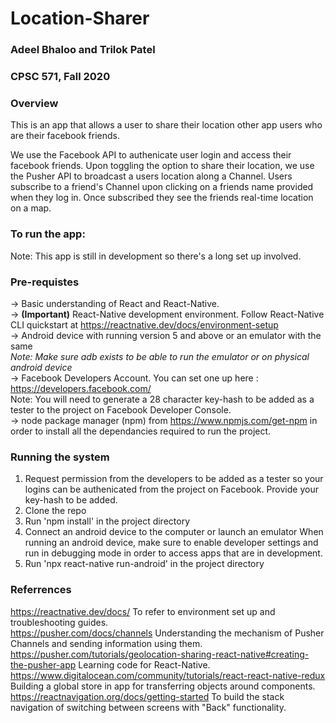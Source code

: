 # Location-Sharer
### Adeel Bhaloo and Trilok Patel
### CPSC 571, Fall 2020

### Overview
This is an app that allows a user to share their location other app users who are their facebook friends.

We use the Facebook API to authenicate user login and access their facebook friends.
Upon toggling the option to share their location, we use the Pusher API to broadcast a users location along a Channel. 
Users subscribe to a friend's Channel upon clicking on a friends name provided when they log in. Once subscribed they see
the friends real-time location on a map. 

### To run the app:

Note: This app is still in development so there's a long set up involved. 

### Pre-requistes
-> Basic understanding of React and React-Native.  
-> __(Important)__ React-Native development environment. Follow React-Native CLI quickstart at https://reactnative.dev/docs/environment-setup   
-> Android device with running version 5 and above or an emulator with the same  
      _Note: Make sure adb exists to be able to run the emulator or on physical android device_  
-> Facebook Developers Account. You can set one up here : https://developers.facebook.com/  
      Note: You will need to generate a 28 character key-hash to be added as a tester to the project on Facebook Developer Console.  
-> node package manager (npm) from https://www.npmjs.com/get-npm in order to install all the dependancies required to run the project.  

### Running the system
1. Request permission from the developers to be added as a tester so your logins can be authenicated from the project on Facebook. Provide your key-hash to be added.
2. Clone the repo 
3. Run 'npm install' in the project directory
4. Connect an android device to the computer or launch an emulator
    When running an android device, make sure to enable developer settings and run in debugging mode in order to access apps that are in development.
5. Run 'npx react-native run-android' in the project directory

### Referrences
https://reactnative.dev/docs/ To refer to environment set up and troubleshooting guides.  
https://pusher.com/docs/channels Understanding the mechanism of Pusher Channels and sending information using them.  
https://pusher.com/tutorials/geolocation-sharing-react-native#creating-the-pusher-app Learning code for React-Native.  
https://www.digitalocean.com/community/tutorials/react-react-native-redux Building a global store in app for transferring objects around components.  
https://reactnavigation.org/docs/getting-started To build the stack navigation of switching between screens with "Back" functionality.  
